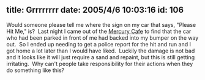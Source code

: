 title: Grrrrrrrr
date: 2005/4/6 10:03:16
id: 106
---
Would someone please tell me where the sign on my car that says, "Please Hit Me," is?  Last night I came out of the [Mercury Cafe](http://www.mercurycafe.com) to find that the car who had been parked in front of me had backed into my bumper on the way out.  So I ended up needing to get a police report for the hit and run and I got home a lot later than I would have liked.  Luckily the damage is not bad and it looks like it will just require a sand and repaint, but this is still getting irritating.  Why can't people take responsibility for their actions when they do something like this?